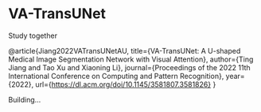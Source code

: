 # VA-TransUNet
Study together

@article{Jiang2022VATransUNetAU,
  title={VA-TransUNet: A U-shaped Medical Image Segmentation Network with Visual Attention},
  author={Ting Jiang and Tao Xu and Xiaoning Li},
  journal={Proceedings of the 2022 11th International Conference on Computing and Pattern Recognition},
  year={2022},
  url={https://dl.acm.org/doi/10.1145/3581807.3581826}
  }


Building...
